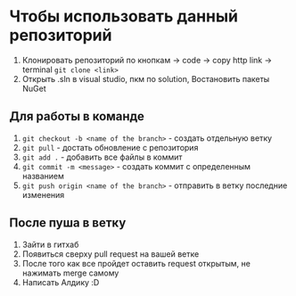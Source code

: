 # Чтобы использовать данный репозиторий

1. Клонировать репозиторий по кнопкам -> code -> copy http link -> terminal `git clone <link>`
2. Открыть .sln в visual studio, пкм по solution, Востановить пакеты NuGet

## Для работы в команде

1. `git checkout -b <name of the branch>` - создать отдельную ветку
2. `git pull` - достать обновление с репозитория
3. `git add .` - добавить все файлы в коммит
4. `git commit -m <message>` - создать коммит с определенным названием
5. `git push origin <name of the branch>` - отправить в ветку последние изменения

## После пуша в ветку

1. Зайти в гитхаб
2. Появиться сверху pull request на вашей ветке
3. После того как все пройдет оставить request открытым, не нажимать merge самому
4. Написать Алдику :D
